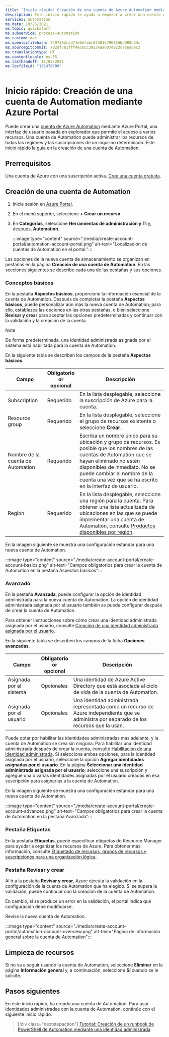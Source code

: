 ```yaml
---
title: 'Inicio rápido: Creación de una cuenta de Azure Automation mediante el portal'
description: Este inicio rápido le ayuda a empezar a crear una cuenta de Azure Automation mediante el portal.
services: automation
ms.date: 10/26/2021
ms.topic: quickstart
ms.subservice: process-automation
ms.custom: mvc
ms.openlocfilehash: 7497362ccd71e6efabc873015796855bd989d33c
ms.sourcegitcommit: 702df701fff4ec6cc39134aa607d023c766adec3
ms.translationtype: HT
ms.contentlocale: es-ES
ms.lasthandoff: 11/03/2021
ms.locfileid: "131470700"
---
```

# <a name="quickstart-create-an-automation-account-using-the-azure-portal"></a>Inicio rápido: Creación de una cuenta de Automation mediante Azure Portal

Puede crear una [cuenta de Azure Automation](../automation-security-overview.md) mediante Azure Portal, una interfaz de usuario basada en explorador que permite el acceso a varios recursos. Una cuenta de Automation puede administrar los recursos de todas las regiones y las suscripciones de un inquilino determinado. Este inicio rápido le guía en la creación de una cuenta de Automation.

## <a name="prerequisites"></a>Prerrequisitos

Una cuenta de Azure con una suscripción activa. [Cree una cuenta gratuita](https://azure.microsoft.com/free/?WT.mc_id=A261C142F).

## <a name="create-automation-account"></a>Creación de una cuenta de Automation

1. Inicie sesión en [Azure Portal](https://portal.azure.com).

1. En el menú superior, seleccione **+ Crear un recurso**.

1. En **Categorías**, seleccione **Herramientas de administración y TI** y, después, **Automation**.

   :::image type="content" source="./media/create-account-portal/automation-account-portal.png" alt-text="Localización de cuentas de Automation en el portal.":::

Las opciones de la nueva cuenta de almacenamiento se organizan en pestañas en la página **Creación de una cuenta de Automation**. En las secciones siguientes se describe cada una de las pestañas y sus opciones.

### <a name="basics"></a>Conceptos básicos

En la pestaña **Aspectos básicos**, proporcione la información esencial de la cuenta de Automation. Después de completar la pestaña **Aspectos básicos**, puede personalizar aún más la nueva cuenta de Automation; para ello, establezca las opciones en las otras pestañas, o bien seleccione **Revisar y crear** para aceptar las opciones predeterminadas y continuar con la validación y la creación de la cuenta.

> [!NOTE]
> De forma predeterminada, una identidad administrada asignada por el sistema está habilitada para la cuenta de Automation.

En la siguiente tabla se describen los campos de la pestaña **Aspectos básicos**.

| **Campo** | **Obligatorio**<br> **or**<br> **opcional** |**Descripción** |
|---|---|---|
|Subscription|Requerido |En la lista desplegable, seleccione la suscripción de Azure para la cuenta.|
|Resource group|Requerido |En la lista desplegable, seleccione el grupo de recursos existente o seleccione **Crear**.|
|Nombre de la cuenta de Automation|Requerido |Escriba un nombre único para su ubicación y grupo de recursos. Es posible que los nombres de las cuentas de Automation que se hayan eliminado no estén disponibles de inmediato. No se puede cambiar el nombre de la cuenta una vez que se ha escrito en la interfaz de usuario. |
|Region|Requerido |En la lista desplegable, seleccione una región para la cuenta. Para obtener una lista actualizada de ubicaciones en las que se puede implementar una cuenta de Automation, consulte [Productos disponibles por región](https://azure.microsoft.com/global-infrastructure/services/?products=automation&regions=all).|

En la imagen siguiente se muestra una configuración estándar para una nueva cuenta de Automation.

:::image type="content" source="./media/create-account-portal/create-account-basics.png" alt-text="Campos obligatorios para crear la cuenta de Automation en la pestaña Aspectos básicos":::

### <a name="advanced"></a>Avanzado

En la pestaña **Avanzada**, puede configurar la opción de identidad administrada para la nueva cuenta de Automation. La opción de identidad administrada asignada por el usuario también se puede configurar después de crear la cuenta de Automation.

Para obtener instrucciones sobre cómo crear una identidad administrada asignada por el usuario, consulte [Creación de una identidad administrada asignada por el usuario](../../active-directory/managed-identities-azure-resources/how-to-manage-ua-identity-portal.md#create-a-user-assigned-managed-identity).

En la siguiente tabla se describen los campos de la ficha **Opciones avanzadas**.

| **Campo** | **Obligatorio**<br> **or**<br> **opcional** |**Descripción** |
|---|---|---|
|Asignada por el sistema |Opcionales |Una identidad de Azure Active Directory que está asociada al ciclo de vida de la cuenta de Automation. |
|Asignada por el usuario |Opcionales |Una identidad administrada representada como un recurso de Azure independiente que se administra por separado de los recursos que la usan.|

Puede optar por habilitar las identidades administradas más adelante, y la cuenta de Automation se crea sin ninguna. Para habilitar una identidad administrada después de crear la cuenta, consulte [Habilitación de una identidad administrada](enable-managed-identity.md). Si selecciona ambas opciones, para la identidad asignada por el usuario, seleccione la opción **Agregar identidades asignadas por el usuario**. En la página **Seleccionar una identidad administrada asignada por el usuario**, seleccione una suscripción y agregue una o varias identidades asignadas por el usuario creadas en esa suscripción para asignarlas a la cuenta de Automation.

En la imagen siguiente se muestra una configuración estándar para una nueva cuenta de Automation.

:::image type="content" source="./media/create-account-portal/create-account-advanced.png" alt-text="Campos obligatorios para crear la cuenta de Automation en la pestaña Avanzada":::

### <a name="tags-tab"></a>Pestaña Etiquetas

En la pestaña **Etiquetas**, puede especificar etiquetas de Resource Manager para ayudar a organizar los recursos de Azure. Para obtener más información, consulte [Etiquetado de recursos, grupos de recursos y suscripciones para una organización lógica](../../azure-resource-manager/management/tag-resources.md).

### <a name="review--create-tab"></a>Pestaña Revisar y crear

Al ir a la pestaña **Revisar y crear**, Azure ejecuta la validación en la configuración de la cuenta de Automation que ha elegido. Si se supera la validación, puede continuar con la creación de la cuenta de Automation.

En cambio, si se produce un error en la validación, el portal indica qué configuración debe modificarse.

Revise la nueva cuenta de Automation.

:::image type="content" source="./media/create-account-portal/automation-account-overview.png" alt-text="Página de información general sobre la cuenta de Automation":::

## <a name="clean-up-resources"></a>Limpieza de recursos

Si no va a seguir usando la cuenta de Automation, seleccione **Eliminar** en la página **Información general** y, a continuación, seleccione **Sí** cuando se le solicite.

## <a name="next-steps"></a>Pasos siguientes

En este inicio rápido, ha creado una cuenta de Automation. Para usar identidades administradas con la cuenta de Automation, continúe con el siguiente inicio rápido:

> [!div class="nextstepaction"]
> [Tutorial: Creación de un runbook de PowerShell de Automation mediante una identidad administrada](../learn/powershell-runbook-managed-identity.md)